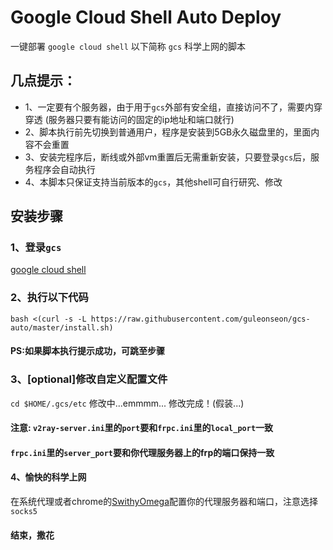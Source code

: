 # Google Cloud Shell Auto Deploy

一键部署 `google cloud shell` 以下简称 `gcs` 科学上网的脚本

## 几点提示：
- 1、一定要有个服务器，由于用于`gcs`外部有安全组，直接访问不了，需要内穿穿透 (服务器只要有能访问的固定的ip地址和端口就行)
- 2、脚本执行前先切换到普通用户，程序是安装到5GB永久磁盘里的，里面内容不会重置
- 3、安装完程序后，断线或外部vm重置后无需重新安装，只要登录`gcs`后，服务程序会自动执行
- 4、本脚本只保证支持当前版本的`gcs`，其他shell可自行研究、修改

## 安装步骤

### 1、登录`gcs`
[google cloud shell](https://ssh.cloud.google.com/)

### 2、执行以下代码
`bash <(curl -s -L https://raw.githubusercontent.com/guleonseon/gcs-auto/master/install.sh)`

#### PS:如果脚本执行提示成功，可跳至步骤

### 3、[optional]修改自定义配置文件
`cd $HOME/.gcs/etc`
修改中...emmmm...
修改完成！(假装...)
#### 注意: `v2ray-server.ini`里的`port`要和`frpc.ini`里的`local_port`一致
#### `frpc.ini`里的`server_port`要和你代理服务器上的frp的端口保持一致

#### 4、愉快的科学上网
在系统代理或者chrome的[SwithyOmega](https://chrome.google.com/webstore/detail/proxy-switchyomega/padekgcemlokbadohgkifijomclgjgif)配置你的代理服务器和端口，注意选择`socks5`

#### 结束，撒花


